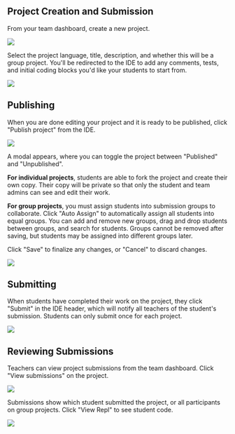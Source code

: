 
## Project Creation and Submission

From your team dashboard, create a new project.

<img style="max-width: 350px" src="/images/teamsForEducation/project-create-button.png" />

Select the project language, title, description, and whether this will be a group project. You'll be redirected to the IDE to add any comments, tests, and initial coding blocks you'd like your students to start from.

<img style="max-width: 600px" src="/images/teamsForEducation/project-create.png" />

## Publishing

When you are done editing your project and it is ready to be published, click "Publish project" from the IDE.

<img style="max-width: 150px" src="/images/teamsForEducation/project-publish-button.png" />

A modal appears, where you can toggle the project between "Published" and "Unpublished".

**For individual projects**, students are able to fork the project and create their own copy. Their copy will be private so that only the student and team admins can see and edit their work.

**For group projects**, you must assign students into submission groups to collaborate. Click "Auto Assign" to automatically assign all students into equal groups. You can add and remove new groups, drag and drop students between groups, and search for students. Groups cannot be removed after saving, but students may be assigned into different groups later.

Click "Save" to finalize any changes, or "Cancel" to discard changes.

<img style="max-width: 600px" src="/images/teamsForEducation/project-publish.png" />

## Submitting

When students have completed their work on the project, they click "Submit" in the IDE header, which will notify all teachers of the student's submission. Students can only submit once for each project.

<img style="max-width: 100px" src="/images/teamsForEducation/project-submit.png" />

## Reviewing Submissions

Teachers can view project submissions from the team dashboard. Click "View submissions" on the project.

<img src="/images/teamsForEducation/project-list.png" />

Submissions show which student submitted the project, or all participants on group projects. Click "View Repl" to see student code.

<img src="/images/teamsForEducation/project-submissions.png" />
